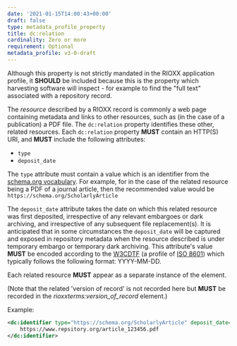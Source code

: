 ```yaml
---
date: '2021-01-15T14:00:43+00:00'
draft: false
type: metadata_profile_property
title: dc:relation
cardinality: Zero or more
requirement: Optional
metadata_profile: v3-0-draft
---
```


Although this property is not strictly mandated in the RIOXX application profile, it **SHOULD** be included because this is the property which harvesting software will inspect - for example to find the "full text" associated with a repository record.

The *resource* described by a RIOXX record is commonly a web page containing metadata and links to other resources, such as (in the case of a publication) a PDF file. The `dc:relation` property identifies these other, related resources. Each `dc:relation` property **MUST** contain an HTTP(S) URI, and **MUST** include the following attributes: 

* `type`
* `deposit_date`

The `type` attribute must contain a value which is an identifier from the [schema.org vocabulary](https://schema.org/docs/developers.html#defs). For example, for in the case of the related resource being a PDF of a journal article, then the recommended value would be `https://schema.org/ScholarlyArticle`

The `deposit_date` attribute takes the date on which this related resource was first deposited, irrespective of any relevant embargoes or dark archiving, and irrespective of any subsequent file replacement(s). It is anticipated that in some circumstances the `deposit_date` will be captured and exposed in repository metadata when the resource described is under temporary embargo or temporary dark archiving. This attribute's value **MUST** be encoded according to the [W3CDTF](https://www.w3.org/TR/NOTE-datetime) (a profile of [ISO 8601](https://www.iso.org/standard/40874.html)) which typically follows the following format: YYYY-MM-DD.

Each related resource **MUST** appear as a separate instance of the element.

(Note that the related 'version of record' is not recorded here but **MUST** be recorded in the *rioxxterms:version_of_record* element.)

Example:
```xml
<dc:identifier type="https://schema.org/ScholarlyArticle" deposit_date="2021-07-06">
    https://www.repsitory.org/article_123456.pdf
</dc:identifier>
```
